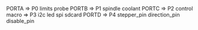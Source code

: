 PORTA => P0 limits probe 
PORTB => P1 spindle coolant 
PORTC => P2 control macro
      => P3 i2c led spi sdcard
PORTD => P4 stepper_pin direction_pin disable_pin
      